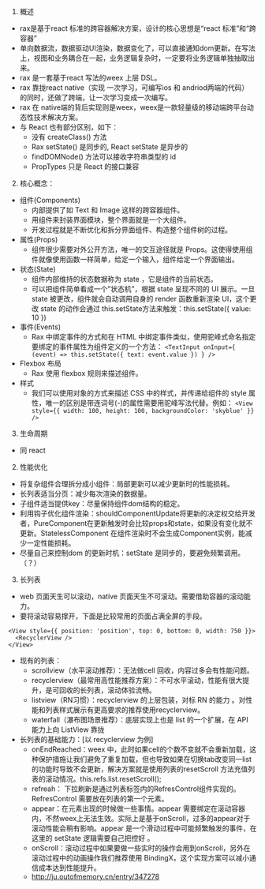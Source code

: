 1. 概述
- rax是基于react 标准的跨容器解决方案，设计的核心思想是“react 标准”和“跨容器”
- 单向数据流，数据驱动UI渲染，数据变化了，可以直接通知dom更新。在写法上，视图和业务耦合在一起，业务逻辑复杂时，一定要将业务逻辑单独抽取出来。
- rax 是一套基于react 写法的weex 上层 DSL。
- rax 靠拢react native（实现 一次学习，可编写ios 和 andriod两端的代码） 的同时，还做了跨端，让一次学习变成一次编写。
- rax 在 native端的背后实现则是weex，weex是一款轻量级的移动端跨平台动态性技术解决方案。
- 与 React 也有部分区别，如下：
  - 没有 createClass() 方法
  - Rax setState() 是同步的, React setState 是异步的
  - findDOMNode() 方法可以接收字符串类型的 id
  -  PropTypes 只是 React 的接口兼容
2. 核心概念：
- 组件(Components) 
  - 内部提供了如 Text 和 Image 这样的跨容器组件。
  - 用组件来封装界面模块，整个界面就是一个大组件。
  - 开发过程就是不断优化和拆分界面组件、构造整个组件树的过程。
- 属性(Props)
  - 组件很少需要对外公开方法，唯一的交互途径就是 Props。这使得使用组件就像使用函数一样简单，给定一个输入，组件给定一个界面输出。
- 状态(State) 
  - 组件内部维持的状态数据称为 state ，它是组件的当前状态。
  - 可以把组件简单看成一个”状态机”，根据 state 呈现不同的 UI 展示。一旦 state 被更改，组件就会自动调用自身的 render 函数重新渲染 UI，这个更改 state 的动作会通过 this.setState方法来触发：this.setState({ value: 10 })
- 事件(Events) 
  - Rax 中绑定事件的方式和在 HTML 中绑定事件类似，使用驼峰式命名指定要绑定的事件属性为组件定义的一个方法：
  ```<TextInput onInput={ (event) => this.setState({ text: event.value }) } />```
- Flexbox 布局 
  - Rax 使用 flexbox 规则来描述组件。
- 样式 
  - 我们可以使用对象的方式来描述 CSS 中的样式，并传递给组件的 style 属性，唯一的区别是带连词号(-)的属性需要用驼峰写法代替。例如：
  ```<View style={{ width: 100, height: 100, backgroundColor: 'skyblue' }} />```
3. 生命周期
  - 同 react
2. 性能优化
- 将复杂组件合理拆分成小组件：局部更新可以减少更新时的性能损耗。
- 长列表适当分页：减少每次渲染的数据量。
- 子组件适当提供key：尽量保持组件dom结构的稳定。
- 利用钩子优化组件渲染：shouldComponentUpdate将更新的决定权交给开发者，PureComponent在更新触发时会比较props和state，如果没有变化就不更新。StatelessComponent 在组件渲染时不会生成Component实例，能减少一定性能损耗。
- 尽量自己来控制dom 的更新时机：setState 是同步的，要避免频繁调用。（？）
3. 长列表
- web 页面天生可以滚动，native 页面天生不可滚动。需要借助容器的滚动能力。
- 要将滚动容易撑开，下面是比较常用的页面占满全屏的手段。
```
<View style={{ position: 'position', top: 0, bottom: 0, width: 750 }}>
  <RecyclerView />
</View>
```
- 现有的列表：
  - scrollview（水平滚动推荐）：无法做cell 回收，内容过多会有性能问题。
  - recyclerview（最常用高性能推荐方案）：不可水平滚动，性能有很大提升，是可回收的长列表，滚动体验流畅。
  - listview（RN习惯）：recyclerview 的上层包装，对标 RN 的能力 。对性能和列表样式展示有更高要求的推荐使用recyclerview。
  - waterfall（瀑布图场景推荐）：底层实现上也是 list 的一个扩展，在 API 能力上向 ListView 靠拢 
- 长列表的基础能力：[以 recyclerview 为例]
  - onEndReached：weex 中，此时如果cell的个数不变就不会重新加载，这种保护措施让我们避免了重复加载，但也导致如果在切换tab改变同一list的功能时导致不会更新，解决方案就是使用列表的resetScroll 方法充值列表的滚动情况。this.refs.list.resetScroll();
  - refreah： 下拉刷新是通过列表标签内的RefresControl组件实现的。RefresControl 需要放在列表的第一个元素。
  - appear：在元素出现的时候做一些事情。appear 需要绑定在滚动容器内，不然weex上无法生效。实际上是基于onScroll，过多的appear对于滚动性能会稍有影响。appear 是一个滑动过程中可能频繁触发的事件，在这里的 setState 逻辑需要自己把控好 。
  - onScroll：滚动过程中如果要做一些实时的操作会用到onScroll，另外在滚动过程中的动画操作我们推荐使用 BindingX，这个实现方案可以减小通信成本达到性能提升。
  - http://ju.outofmemory.cn/entry/347278
